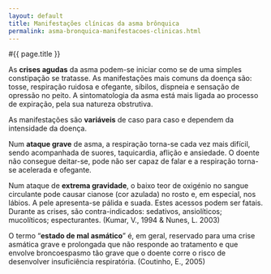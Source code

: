 ```yaml
---
layout: default
title: Manifestações clínicas da asma brônquica
permalink: asma-bronquica-manifestacoes-clinicas.html
---
```


#{{ page.title }}

As __crises agudas__ da asma podem-se iniciar como se de uma simples constipação se tratasse. As manifestações mais comuns da doença são: tosse, respiração ruidosa e ofegante, síbilos, dispneia e sensação de opressão no peito. A sintomatologia da asma está mais ligada ao processo de expiração, pela sua natureza obstrutiva.

As manifestações são __variáveis__ de caso para caso e dependem da intensidade da doença.

Num __ataque grave__ de asma, a respiração torna-se cada vez mais difícil, sendo acompanhada de suores, taquicardia, aflição e ansiedade. O doente não consegue deitar-se, pode não ser capaz de falar e a respiração torna-se acelerada e ofegante.

Num ataque de __extrema gravidade__, o baixo teor de oxigénio no sangue circulante pode causar cianose (cor azulada) no rosto e, em especial, nos lábios. A pele apresenta-se pálida e suada. Estes acessos podem ser fatais.
Durante as crises, são contra-indicados: sedativos, ansiolíticos; mucolíticos; especturantes. (Kumar, V., 1994 &amp; Nunes, L. 2003)

O termo “__estado de mal asmático__” é, em geral, reservado para uma crise asmática grave e prolongada que não responde ao tratamento e que envolve broncoespasmo tão grave que o doente corre o risco de desenvolver insuficiência respiratória. (Coutinho, E., 2005)
